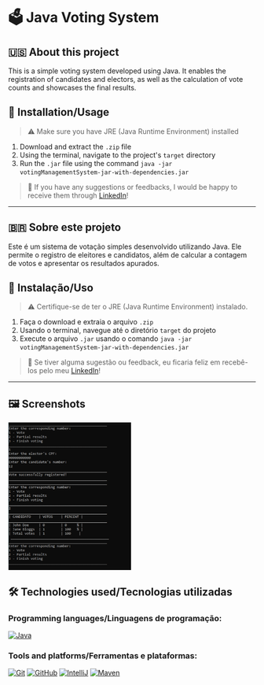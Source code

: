 # 🗳️ Java Voting System

## 🇺🇸 About this project

This is a simple voting system developed using Java. It enables the registration of candidates and electors, as well as the calculation of vote counts and showcases the final results.

## 📝 Installation/Usage

> ⚠️ Make sure you have JRE (Java Runtime Environment) installed

1. Download and extract the `.zip` file
2. Using the terminal, navigate to the project's `target` directory
3. Run the `.jar` file using the command `java -jar votingManagementSystem-jar-with-dependencies.jar`

> 💬 If you have any suggestions or feedbacks, I would be happy to receive them through <a href="https://www.linkedin.com/in/bshiromoto/" target="_blank">LinkedIn</a>!

<hr>

## 🇧🇷 Sobre este projeto

Este é um sistema de votação simples desenvolvido utilizando Java. Ele permite o registro de eleitores e candidatos, além de calcular a contagem de votos e apresentar os resultados apurados.

## 📝 Instalação/Uso

> ⚠️ Certifique-se de ter o JRE (Java Runtime Environment) instalado.

1. Faça o download e extraia o arquivo `.zip`
2. Usando o terminal, navegue até o diretório `target` do projeto
3. Execute o arquivo `.jar` usando o comando `java -jar votingManagementSystem-jar-with-dependencies.jar`

> 💬 Se tiver alguma sugestão ou feedback, eu ficaria feliz em recebê-los pelo meu <a href="https://www.linkedin.com/in/bshiromoto/" target="_blank">LinkedIn</a>!

<hr>

## 🖼️ Screenshots
<div style="display:flex;">
  <img src="./screenshots/screenshot-01.png" alt="Dark mode" height="300" width="250" />
</div>

## 🛠️ Technologies used/Tecnologias utilizadas
### Programming languages/Linguagens de programação:
[![Java](https://img.shields.io/badge/java-%23ED8B00.svg?style=for-the-badge&logo=openjdk&logoColor=white)]()

### Tools and platforms/Ferramentas e plataformas:
[![Git](https://img.shields.io/badge/Git-E44C30?style=for-the-badge&logo=git&logoColor=white)]()
[![GitHub](https://img.shields.io/badge/GitHub-100000?style=for-the-badge&logo=github&logoColor=white)]()
[![IntelliJ](https://img.shields.io/badge/IntelliJ_IDEA-000000.svg?style=for-the-badge&logo=intellij-idea&logoColor=white)]()
[![Maven](https://img.shields.io/badge/apache_maven-C71A36?style=for-the-badge&logo=apachemaven&logoColor=white)]()
